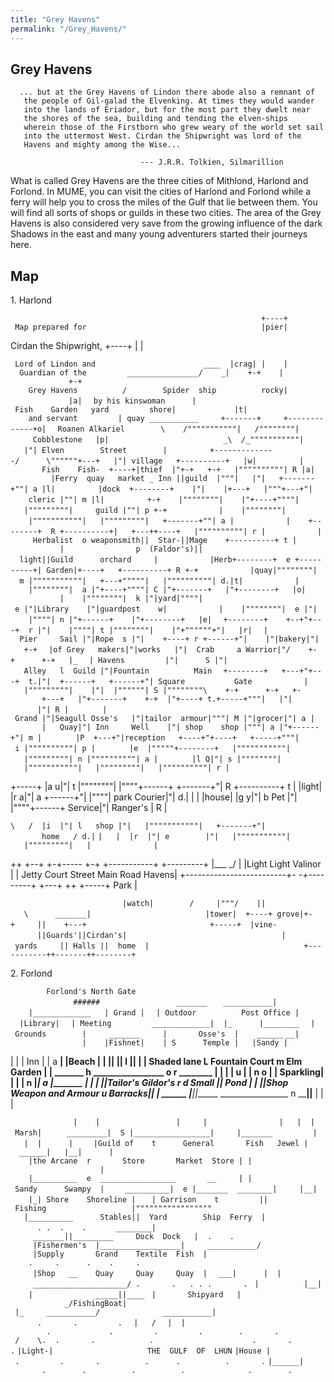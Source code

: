 ```yaml
---
title: "Grey Havens"
permalink: "/Grey_Havens/"
---
```


## Grey Havens

`  ... but at the Grey Havens of Lindon there abode also a remnant of`
`   the people of Gil-galad the Elvenking. At times they would wander`
`   into the lands of Eriador, but for the most part they dwelt near`
`   the shores of the sea, building and tending the elven-ships`
`   wherein those of the Firstborn who grew weary of the world set sail`
`   into the uttermost West. Cirdan the Shipwright was lord of the`
`   Havens and mighty among the Wise...`

`                             --- J.R.R. Tolkien, Silmarillion`

What is called Grey Havens are the three cities of Mithlond, Harlond and
Forlond. In MUME, you can visit the cities of Harlond and Forlond while
a ferry will help you to cross the miles of the Gulf that lie between
them. You will find all sorts of shops or guilds in these two cities.
The area of the Grey Havens is also considered very save from the
growing influence of the dark Shadows in the east and many young
adventurers started their journeys here.

## Map

1\. Harlond

`                                                        +----+`
` Map prepared for                                       |pier|`

Cirdan the Shipwright, +----+ \| \|

` Lord of Lindon and                        ____  |crag| |    |`
`  Guardian of the         ________________/    _|    +-+    |             +-+`
`    Grey Havens          /        Spider  ship          rocky|             |a|`
`  by his kinswoman      | Fish    Garden   yard         shore|             |t|`
`    and servant         | quay ___________     +-------+     +-------------+o|`
`  Roanen Alkariel        \    /"""""""""""|   /""""""""|     Cobblestone   |p|`
`                         _\  /_"""""""""""|   |"| Elven        Street        |`
`         +--------------/      \""""""+---+   |"| village   +----------+   |w|`
`         |       Fish    Fish-  +----+|thief  |"+-+   +-+   |""""""""""| R |a|`
`         |Ferry  quay   market _ Inn ||guild  |"""|   |"|   +-------+""| a |l|`
`         |dock  +--------+    |"|    |+---+   |"""+---+"|    cleric |""| m |l|`
`         +-+    |""""""""|    |"+----+""""|   |"""""""""|     guild |""| p +-+`
`           |    |""""""""|    |"""""""""""|   |"""""""""|   +-------+""| a |`
`           |    +--------+  R +----------+|   +---++----+   |""""""""""| r |`
`           |     Herbalist  o weaponsmith||  Star-||Mage    +----------+ t |`
`           |                p  (Faldor's)||  light||Guild      orchard     |`
`           |Herb+--------+  e +----------+| Garden|+----+   +----------+ R +-+`
`           |quay|""""""""|  m |"""""""""""|   +---+"""""|   |""""""""""| d.|t|`
`           |    |""""""""|  a |"+----+""""| C |"+-------+   |"+--------+   |o|`
`           |    |""""""""|  k |"|yard|""""| e |"|Library    |"|guardpost    w|`
`           |    |""""""""|  e |"|    |""""| n |"+------+    |"+--------+   |e|`
`  +--------+    +--+"+---+  r |"|    |""""| t |""""""""|    |"+""""""+"|   |r|`
`  |  Pier     Sail |"|Rope  s |"|    +----+ r +------+"|    |"|bakery|"|   +-+`
`  |of Grey   makers|"|works   |"|  Crab     a Warrior|"/    +-+      +-+   |_`
`  | Havens         |"|      S |"|   Alley   l  Guild |"|Fountain          Main`
`  +--------+   +---+"+---+  t.|"|  +------+   +------+"| Square           Gate`
`           |   |"""""""""|    |"|  |""""""| S |""""""""\    +-+      +-+   +-`
`       +---+   |"+-------+    +-+  |"+----+ t.+-----+"""|   |"|      |"| R |`
`       | Grand |"|Seagull Osse's   |"|tailor  armour|"""| M |"|grocer|"| a |`
`       |   Quay|"| Inn     Well    |"| shop    shop |"""| a |"+------+"| m |`
`       |P  +---+"|reception   +----+"+----+   +-----+"""| i |""""""""""| p |`
`       |e  |"""""+--------+   |"""""""""""|   |"""""""""| n |""""""""""| a |`
`       |l Q|"| s |""""""""|   |"""""""""""|   |"""""""""|   |""""""""""| r |`

+-----+ \|a u\|"\| t \|""""""""\| \|""""+------+ +-------+"\| R
+----------+ t \| \|light\| \|r a\|"\| a +------+"\| \|""""\| park
Courier\|"\| d.\| \| \| \|house\| \|g y\|"\| b Pet \|"\| \|""""+------+
Service\|"\| Ranger's \| R \|

`\   /  |i  |"| l   shop |"|   |"""""""""""|   +-------+"|       home   / d.|`
`|   |  |r  |"| e        |"|   |"""""""""""|   |"""""""""|   |              |`

++ +--+ +-+----- +-+ +-----------+ +---------+ \|___ _/ \| \|Light
Light Valinor \| \| Jetty Court Street Main Road Havens\|
+-------------------------+- -+---------+ +---+ ++ +-----+ Park \|

`                         |watch|        /     |"""/    ||   \      _______|`
`                         |tower|  +----+ grove|+-+     ||    +---+  `
`                         +-----+  |vine-      ||Guards'||Cirdan's|`
`                                  | yards     || Halls ||  home  |`
`                                  +-----------++-------++--------+`

2\. Forlond

`        Forlond's North Gate`
`              ######                 _______`
`   ___________|    |_____________   | Grand |`
`  | Outdoor          Post Office |  |Library|`
`  | Meeting         _____________|  |_      |________`
`  | Grounds        |     _______     |       Osse's  |    ______`
`__|                |    |Fishnet|    | S      Temple |   |Sandy |`

\| \| \| Inn \| \| a ________\| \|Beach \| \| \|____\|
\|____\| l \|____________\| \| \| Shaded lane L Fountain
Court m Elm Garden \| \| _______ h
_________________ o r ________ \| \| \| \| u \|
\| n o \| \| Sparkling\| \| \| ______\| n
\|_________________\| a \|_______ \| \| \|
\|\|Tailor's Gildor's r d Small \|\| Pond \| \| \|\|Shop Weapon and
Armour u Barracks\|\| \| ______ \|______\|\|______
_________________ n ________\|\|______ \|
\| \|

`              |    |                 |     |                |   |  | Marsh|`
`     _________|  S |_________________|     |_______         |   |  |      |`
`    |Guild of    t      General       Fish   Jewel |  ______|   |__|      |`
`    |the Arcane  r       Store       Market  Store | |                    |`
`    |__________  e  _________________       __     | | Sandy      Swampy  |`
`    __________|  e |_______  ________|     |__|    |_| Shore    Shoreline |`
`   | Garrison    t         || Fishing                   |"""""""""""""""""`
`   |__________      Stables||  Yard        Ship  Ferry  |      . .  .    .`
`      ________|     _______||_________     Dock  Dock   |  .    .`
`     |Fishermen's  |__________________|     ___________/`
`     |Supply       Grand    Textile  Fish  |    .     .      .    .     .`
`     |Shop   __    Quay     Quay     Quay  |`
`  ___|      |  |     _____________________/ .       .   . . .       .`
` |          |__|    |              _____||____`
` |       Shipyard   |            _/FishingBoat|`
` |_     ___________/              ___________|      .       .         .`
`  |   /`
`  |  |        .             .         .         .        .       .`
` /    \.  .       .            .                      .       .       .`
`|Light-|                     THE  GULF  OF  LHUN`
`|House | .         .       .          .      .          .       .`
`|______|       .        .          .          .              .        .`